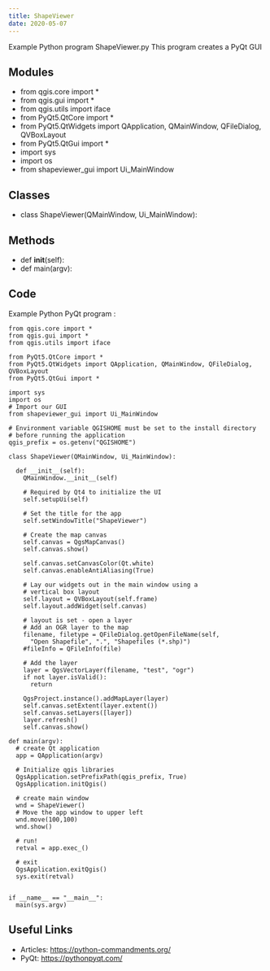 ```yaml
---
title: ShapeViewer
date: 2020-05-07
---
```

Example Python program ShapeViewer.py
This program creates a PyQt GUI

## Modules

* from qgis.core import *
* from qgis.gui import *
* from qgis.utils import iface
* from PyQt5.QtCore import *
* from PyQt5.QtWidgets import QApplication, QMainWindow, QFileDialog, QVBoxLayout
* from PyQt5.QtGui import *
* import sys
* import os
* from shapeviewer_gui import Ui_MainWindow

## Classes

* class ShapeViewer(QMainWindow, Ui_MainWindow):

## Methods

*   def __init__(self):
* def main(argv):

## Code

Example Python PyQt program :

    from qgis.core import *
    from qgis.gui import *
    from qgis.utils import iface
    
    from PyQt5.QtCore import *
    from PyQt5.QtWidgets import QApplication, QMainWindow, QFileDialog, QVBoxLayout
    from PyQt5.QtGui import *
    
    import sys
    import os
    # Import our GUI
    from shapeviewer_gui import Ui_MainWindow
    
    # Environment variable QGISHOME must be set to the install directory
    # before running the application
    qgis_prefix = os.getenv("QGISHOME")
    
    class ShapeViewer(QMainWindow, Ui_MainWindow):
    
      def __init__(self):
        QMainWindow.__init__(self)
    
        # Required by Qt4 to initialize the UI
        self.setupUi(self)
    
        # Set the title for the app
        self.setWindowTitle("ShapeViewer")
    
        # Create the map canvas
        self.canvas = QgsMapCanvas()
        self.canvas.show()
    
        self.canvas.setCanvasColor(Qt.white)
        self.canvas.enableAntiAliasing(True)
    
        # Lay our widgets out in the main window using a 
        # vertical box layout
        self.layout = QVBoxLayout(self.frame)
        self.layout.addWidget(self.canvas)
    
        # layout is set - open a layer
        # Add an OGR layer to the map
        filename, filetype = QFileDialog.getOpenFileName(self, 
          "Open Shapefile", ".", "Shapefiles (*.shp)")
        #fileInfo = QFileInfo(file)
    
        # Add the layer
        layer = QgsVectorLayer(filename, "test", "ogr")
        if not layer.isValid():
          return
    
        QgsProject.instance().addMapLayer(layer)
        self.canvas.setExtent(layer.extent())
        self.canvas.setLayers([layer])
        layer.refresh()
        self.canvas.show()
        
    def main(argv):
      # create Qt application
      app = QApplication(argv)
    
      # Initialize qgis libraries
      QgsApplication.setPrefixPath(qgis_prefix, True)
      QgsApplication.initQgis()
    
      # create main window
      wnd = ShapeViewer()
      # Move the app window to upper left
      wnd.move(100,100)
      wnd.show()
    
      # run!
      retval = app.exec_()
      
      # exit
      QgsApplication.exitQgis()
      sys.exit(retval)
    
    
    if __name__ == "__main__":
      main(sys.argv)
    
    

## Useful Links

- Articles: https://python-commandments.org/
- PyQt: https://pythonpyqt.com/
